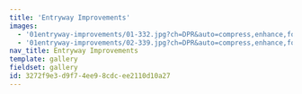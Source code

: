 ```yaml
---
title: 'Entryway Improvements'
images:
  - '01entryway-improvements/01-332.jpg?ch=DPR&auto=compress,enhance,format&w=475&h=300'
  - '01entryway-improvements/02-339.jpg?ch=DPR&auto=compress,enhance,format&w=475&h=300'
nav_title: Entryway Improvements
template: gallery
fieldset: gallery
id: 3272f9e3-d9f7-4ee9-8cdc-ee2110d10a27
---
```

